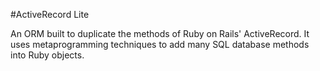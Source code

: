 #ActiveRecord Lite

An ORM built to duplicate the methods of Ruby on Rails' ActiveRecord. It uses metaprogramming techniques to add many SQL database methods into Ruby objects.
